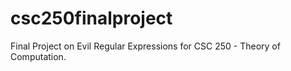 # csc250finalproject
Final Project on Evil Regular Expressions for CSC 250 - Theory of Computation.
